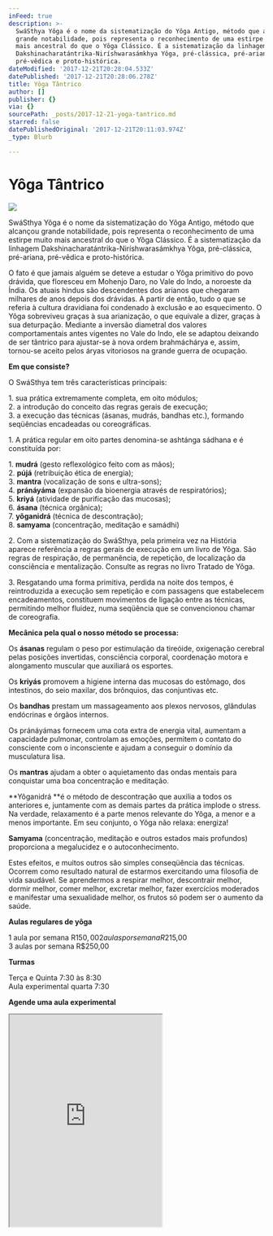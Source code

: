 ```yaml
---
inFeed: true
description: >-
  SwáSthya Yôga é o nome da sistematização do Yôga Antigo, método que alcançou
  grande notabilidade, pois representa o reconhecimento de uma estirpe muito
  mais ancestral do que o Yôga Clássico. É a sistematização da linhagem
  Dakshinacharatántrika-Niríshwarasámkhya Yôga, pré-clássica, pré-ariana,
  pré-vêdica e proto-histórica.
dateModified: '2017-12-21T20:28:04.533Z'
datePublished: '2017-12-21T20:28:06.278Z'
title: Yôga Tântrico
author: []
publisher: {}
via: {}
sourcePath: _posts/2017-12-21-yoga-tantrico.md
starred: false
datePublishedOriginal: '2017-12-21T20:11:03.974Z'
_type: Blurb

---
```

# Yôga Tântrico
![](https://the-grid-user-content.s3-us-west-2.amazonaws.com/45d6f8cb-70c1-4882-ba22-aacb1e60dc3a.jpg)

SwáSthya Yôga é o nome da sistematização do Yôga Antigo, método que alcançou grande notabilidade, pois representa o reconhecimento de uma estirpe muito mais ancestral do que o Yôga Clássico. É a sistematização da linhagem Dakshinacharatántrika-Niríshwarasámkhya Yôga, pré-clássica, pré-ariana, pré-vêdica e proto-histórica.

O fato é que jamais alguém se deteve a estudar o Yôga primitivo do povo drávida, que floresceu em Mohenjo Daro, no Vale do Indo, a noroeste da Índia. Os atuais hindus são descendentes dos arianos que chegaram milhares de anos depois dos drávidas. A partir de então, tudo o que se referia à cultura dravidiana foi condenado à exclusão e ao esquecimento. O Yôga sobreviveu graças à sua arianização, o que equivale a dizer, graças à sua deturpação. Mediante a inversão diametral dos valores comportamentais antes vigentes no Vale do Indo, ele se adaptou deixando de ser tântrico para ajustar-se à nova ordem brahmáchárya e, assim, tornou-se aceito pelos áryas vitoriosos na grande guerra de ocupação.

**Em que consiste?**

O SwáSthya tem três características principais:

1\. sua prática extremamente completa, em oito módulos;  
2\. a introdução do conceito das regras gerais de execução;  
3\. a execução das técnicas (ásanas, mudrás, bandhas etc.), formando seqüências encadeadas ou coreográficas.

1\. A prática regular em oito partes denomina-se ashtánga sádhana e é constituída por:

1\. **mudrá** (gesto reflexológico feito com as mãos);  
2\. **pújá** (retribuição ética de energia);  
3\. **mantra** (vocalização de sons e ultra-sons);  
4\. **pránáyáma** (expansão da bioenergia através de respiratórios);  
5\. **kriyá** (atividade de purificação das mucosas);  
6\. **ásana** (técnica orgânica);  
7\. **yôganidrá** (técnica de descontração);  
8\. **samyama** (concentração, meditação e samádhi)

2\. Com a sistematização do SwáSthya, pela primeira vez na História aparece referência a regras gerais de execução em um livro de Yôga. São regras de respiração, de permanência, de repetição, de localização da consciência e mentalização. Consulte as regras no livro Tratado de Yôga.

3\. Resgatando uma forma primitiva, perdida na noite dos tempos, é reintroduzida a execução sem repetição e com passagens que estabelecem encadeamentos, constituem movimentos de ligação entre as técnicas, permitindo melhor fluidez, numa seqüência que se convencionou chamar de coreografia.

**Mecânica pela qual o nosso método se processa:**

Os **ásanas** regulam o peso por estimulação da tireóide, oxigenação cerebral pelas posições invertidas, consciência corporal, coordenação motora e alongamento muscular que auxiliará os esportes.

Os **kriyás** promovem a higiene interna das mucosas do estômago, dos intestinos, do seio maxilar, dos brônquios, das conjuntivas etc.

Os **bandhas** prestam um massageamento aos plexos nervosos, glândulas endócrinas e órgãos internos.

Os pránáyámas fornecem uma cota extra de energia vital, aumentam a capacidade pulmonar, controlam as emoções, permitem o contato do consciente com o inconsciente e ajudam a conseguir o domínio da musculatura lisa.

Os **mantras** ajudam a obter o aquietamento das ondas mentais para conquistar uma boa concentração e meditação.

**Yôganidrá **é o método de descontração que auxilia a todos os anteriores e, juntamente com as demais partes da prática implode o stress. Na verdade, relaxamento é a parte menos relevante do Yôga, a menor e a menos importante. Em seu conjunto, o Yôga não relaxa: energiza!

**Samyama** (concentração, meditação e outros estados mais profundos) proporciona a megalucidez e o autoconhecimento.

Estes efeitos, e muitos outros são simples conseqüência das técnicas. Ocorrem como resultado natural de estarmos exercitando uma filosofia de vida saudável. Se aprendermos a respirar melhor, descontrair melhor, dormir melhor, comer melhor, excretar melhor, fazer exercícios moderados e manifestar uma sexualidade melhor, os frutos só podem ser o aumento da saúde.

**Aulas regulares de yôga**

1 aula por semana R$150,00  
2 aulas por semana R$215,00  
3 aulas por semana R$250,00

**Turmas**

Terça e Quinta 7:30 às 8:30  
Aula experimental quarta 7:30

**Agende uma aula experimental**

<iframe src="https://the-grid.github.io/ed-userhtml/?g=eJwlzTEOwyAMAMCvWDwAkNKlEvCPjhRMQYIYGaMov--Q8aZzrXAcCIuTV8aU3XtvBWOKGcetR9zSkj5RTCEe5qXgalmqV29rFVRsvypeHYdVwc3woc3wZboWMmTCBScJrD0nscBTLe3MDM48Cn9Mxix0" height="417" style=""></iframe>